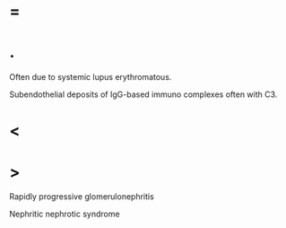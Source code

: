 # =

# .

Often due to systemic lupus erythromatous.

Subendothelial deposits of IgG-based immuno complexes often with C3.

# <

# >

Rapidly progressive glomerulonephritis

Nephritic nephrotic syndrome
